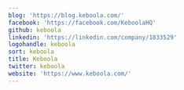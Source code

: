 ```yaml
---
blog: 'https://blog.keboola.com/'
facebook: 'https://facebook.com/KeboolaHQ'
github: keboola
linkedin: 'https://linkedin.com/company/1833529'
logohandle: keboola
sort: keboola
title: Keboola
twitter: keboola
website: 'https://www.keboola.com/'
---
```

